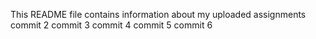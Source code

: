 This README file contains information about my uploaded assignments
commit 2
commit 3
commit 4
commit 5
commit 6
